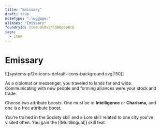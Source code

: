 ```yaml
---
title: "Emissary"
draft: true
noteType: ":luggage:"
aliases: "Emissary"
foundryId: Item.UsOvZ4lSWOpbp8tE
tags:
  - Item
---
```


# Emissary
![[systems-pf2e-icons-default-icons-background.svg|150]]

As a diplomat or messenger, you traveled to lands far and wide. Communicating with new people and forming alliances were your stock and trade.

Choose two attribute boosts. One must be to **Intelligence** or **Charisma**, and one is a free attribute boost.

You're trained in the Society skill and a Lore skill related to one city you've visited often. You gain the [[Multilingual]] skill feat.
